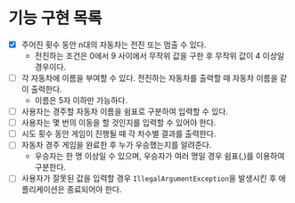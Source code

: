 # 기능 구현 목록

- [X]  주어진 횟수 동안 n대의 자동차는 전진 또는 멈출 수 있다.
    - 전진하는 조건은 0에서 9 사이에서 무작위 값을 구한 후 무작위 값이 4 이상일 경우이다.
- [ ]  각 자동차에 이름을 부여할 수 있다. 전진하는 자동차를 출력할 때 자동차 이름을 같이 출력한다.
    - 이름은 5자 이하만 가능하다.
- [ ]  사용자는 경주할 자동차 이름을 쉼표로 구분하여 입력할 수 있다.
- [ ]  사용자는 몇 번의 이동을 할 것인지를 입력할 수 있어야 한다.
- [ ]  시도 횟수 동안 게임이 진행될 때 각 차수별 결과를 출력한다.
- [ ]  자동차 경주 게임을 완료한 후 누가 우승했는지를 알려준다.
    - 우승자는 한 명 이상일 수 있으며, 우승자가 여러 명일 경우 쉼표(,)를 이용하여 구분한다.
- [ ]  사용자가 잘못된 값을 입력할 경우 `IllegalArgumentException`을 발생시킨 후 애플리케이션은 종료되어야 한다.